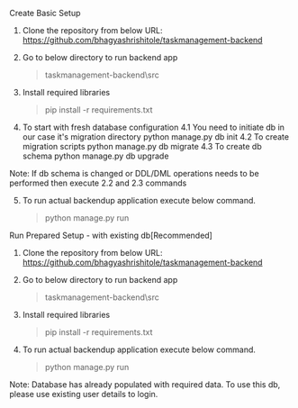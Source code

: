 Create Basic Setup 

1. Clone the repository from below URL:
   https://github.com/bhagyashrishitole/taskmanagement-backend

2. Go to below directory to run backend app
   > taskmanagement-backend\src

3. Install required libraries
   > pip install -r requirements.txt

4. To start with fresh database configuration 
   4.1 You need to initiate db in our case it's migration directory 
       python manage.py db init
   4.2 To create migration scripts
       python manage.py db migrate
   4.3 To create db schema
       python manage.py db upgrade

Note: If db schema is changed or DDL/DML operations needs to be performed then execute 2.2 and 2.3 commands

5. To run actual backendup application execute below command.
   > python manage.py run

Run Prepared Setup - with existing db[Recommended]

1. Clone the repository from below URL:
   https://github.com/bhagyashrishitole/taskmanagement-backend

2. Go to below directory to run backend app
   > taskmanagement-backend\src

3. Install required libraries
   > pip install -r requirements.txt

4. To run actual backendup application execute below command.
   > python manage.py run

Note: Database has already populated with required data. To use this db, please use existing user details to login.